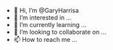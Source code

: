 - 👋 Hi, I’m @GaryHarrisa
- 👀 I’m interested in ...
- 🌱 I’m currently learning ...
- 💞️ I’m looking to collaborate on ...
- 📫 How to reach me ...

<!---
GaryHarrisa/GaryHarrisa is a ✨ special ✨ repository because its `README.md` (this file) appears on your GitHub profile.
You can click the Preview link to take a look at your changes.
--->
